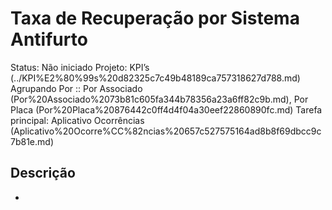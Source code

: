 # Taxa de Recuperação por Sistema Antifurto

Status: Não iniciado
Projeto: KPI’s (../KPI%E2%80%99s%20d82325c7c49b48189ca757318627d788.md)
Agrupando Por :: Por Associado (Por%20Associado%2073b81c605fa344b78356a23a6ff82c9b.md), Por Placa (Por%20Placa%20876442c0ff4d4f04a30eef22860890fc.md)
Tarefa principal: Aplicativo Ocorrências (Aplicativo%20Ocorre%CC%82ncias%20657c527575164ad8b8f69dbcc9c7b81e.md)

## Descrição

-